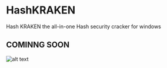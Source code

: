 # HashKRAKEN
Hash KRAKEN the all-in-one Hash security cracker for windows
## COMINNG SOON
![alt text](http://url/to/img.png)
